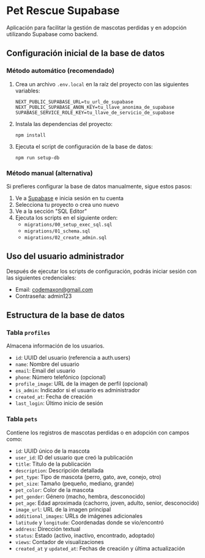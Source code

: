 # Pet Rescue Supabase

Aplicación para facilitar la gestión de mascotas perdidas y en adopción utilizando Supabase como backend.

## Configuración inicial de la base de datos

### Método automático (recomendado)

1. Crea un archivo `.env.local` en la raíz del proyecto con las siguientes variables:
   ```
   NEXT_PUBLIC_SUPABASE_URL=tu_url_de_supabase
   NEXT_PUBLIC_SUPABASE_ANON_KEY=tu_llave_anonima_de_supabase
   SUPABASE_SERVICE_ROLE_KEY=tu_llave_de_servicio_de_supabase
   ```

2. Instala las dependencias del proyecto:
   ```
   npm install
   ```

3. Ejecuta el script de configuración de la base de datos:
   ```
   npm run setup-db
   ```

### Método manual (alternativa)

Si prefieres configurar la base de datos manualmente, sigue estos pasos:

1. Ve a [Supabase](https://supabase.com) e inicia sesión en tu cuenta
2. Selecciona tu proyecto o crea uno nuevo
3. Ve a la sección "SQL Editor"
4. Ejecuta los scripts en el siguiente orden:
   - `migrations/00_setup_exec_sql.sql`
   - `migrations/01_schema.sql`
   - `migrations/02_create_admin.sql`

## Uso del usuario administrador

Después de ejecutar los scripts de configuración, podrás iniciar sesión con las siguientes credenciales:

- Email: codemaxon@gmail.com
- Contraseña: admin123

## Estructura de la base de datos

### Tabla `profiles`
Almacena información de los usuarios.
- `id`: UUID del usuario (referencia a auth.users)
- `name`: Nombre del usuario
- `email`: Email del usuario
- `phone`: Número telefónico (opcional)
- `profile_image`: URL de la imagen de perfil (opcional)
- `is_admin`: Indicador si el usuario es administrador
- `created_at`: Fecha de creación
- `last_login`: Último inicio de sesión

### Tabla `pets`
Contiene los registros de mascotas perdidas o en adopción con campos como:
- `id`: UUID único de la mascota
- `user_id`: ID del usuario que creó la publicación
- `title`: Título de la publicación
- `description`: Descripción detallada
- `pet_type`: Tipo de mascota (perro, gato, ave, conejo, otro)
- `pet_size`: Tamaño (pequeño, mediano, grande)
- `pet_color`: Color de la mascota
- `pet_gender`: Género (macho, hembra, desconocido)
- `pet_age`: Edad aproximada (cachorro, joven, adulto, senior, desconocido)
- `image_url`: URL de la imagen principal
- `additional_images`: URLs de imágenes adicionales
- `latitude` y `longitude`: Coordenadas donde se vio/encontró
- `address`: Dirección textual
- `status`: Estado (activo, inactivo, encontrado, adoptado)
- `views`: Contador de visualizaciones
- `created_at` y `updated_at`: Fechas de creación y última actualización
